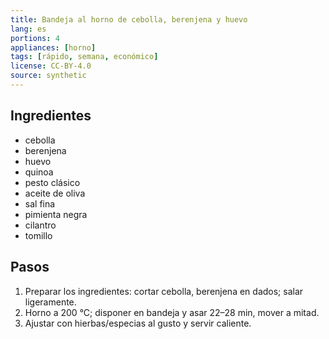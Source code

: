 ```yaml
---
title: Bandeja al horno de cebolla, berenjena y huevo
lang: es
portions: 4
appliances: [horno]
tags: [rápido, semana, económico]
license: CC-BY-4.0
source: synthetic
---
```

## Ingredientes
- cebolla
- berenjena
- huevo
- quinoa
- pesto clásico
- aceite de oliva
- sal fina
- pimienta negra
- cilantro
- tomillo

## Pasos
1. Preparar los ingredientes: cortar cebolla, berenjena en dados; salar ligeramente.
2. Horno a 200 °C; disponer en bandeja y asar 22–28 min, mover a mitad.
3. Ajustar con hierbas/especias al gusto y servir caliente.
